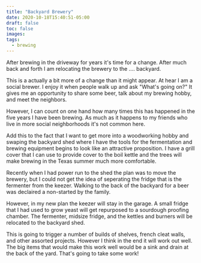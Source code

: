```yaml
---
title: "Backyard Brewery"
date: 2020-10-18T15:40:51-05:00
draft: false
toc: false
images:
tags: 
  - brewing
---
```

After brewing in the driveway for years it's time for a change. After much back and
forth I am relocating the brewery to the .... backyard.

This is a actually a bit more of a change than it might appear. At hear I am a social
brewer. I enjoy it when people walk up and ask "What's going on?" It gives me an 
opportunity to share some beer, talk about my brewing hobby, and meet the neighbors.

However, I can count on one hand how many times this has happened in the five years
I have been brewing. As much as it happens to my friends who live in more social 
neighborhoods it's not common here.

Add this to the fact that I want to get more into a woodworking hobby and swaping the
backyard shed where I have the tools for the fermentation and brewing equipment begins
to look like an attractive proposition. I have a grill cover that I can use to provide
cover to the boil kettle and the trees will make brewing in the Texas summer much more
comfortable.

Recently when I had power run to the shed the plan was to move the brewery, but I could
not get the idea of seperating the fridge that is the fermenter from the keezer. Walking
to the back of the backyard for a beer was declaired a non-started by the family.

However, in my new plan the keezer will stay in the garage. A small fridge that I had
used to grow yeast will get repurposed to a sourdough proofing chamber. The fermenter,
midsize fridge, and the kettles and burners will be relocated to the backyard shed.

This is going to trigger a number of builds of shelves, french cleat walls, and other
assorted projects. However I think in the end it will work out well. The big items
that would make this work well would be a sink and drain at the back of the yard.
That's going to take some work!
